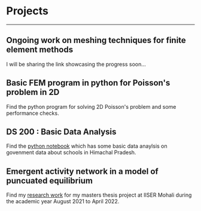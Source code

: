# Projects

---

## Ongoing work on meshing techniques for finite element methods

I will be sharing the link showcasing the progress soon...

## Basic FEM program in python for Poisson's problem in 2D

Find the python program for solving 2D Poisson's problem and some performance checks.

## DS 200 : Basic Data Analysis

Find the [python notebook](https://github.com/rajarshi99/data_gov/blob/main/data_gov.ipynb)
which has some basic data anaylsis on govenment data about schools in Himachal Pradesh.

## Emergent activity network in a model of puncuated equilibrium

Find my [research work](https://link.springer.com/article/10.1140/epjp/s13360-022-03581-y)
for my masters thesis project at IISER Mohali during the academic year August 2021 to April 2022.

